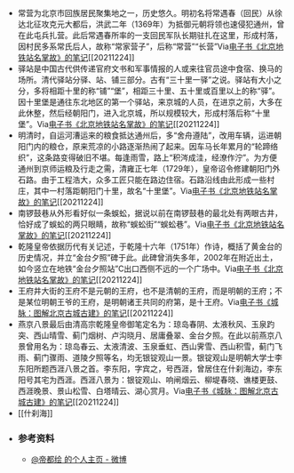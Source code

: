 - 常营为北京市回族居民聚集地之一，历史悠久。明初名将常遇春（回民）从徐达北征攻克元大都后，洪武二年（1369年）为抵御元朝将领也速侵犯通州，曾在此屯兵扎营。此后常遇春所率的一支回民军队长期驻扎在这里，形成村落，因村民多系常氏后人，故称“常家营子”，后称“常营”“长营”Via[电子书《北京地铁站名掌故》的笔记](https://app.yinxiang.com/shard/s63/nl/13797828/02ed4cf0-9139-4049-8589-46890b332112/)[[20211224]] 
- 驿站是中国古代供传递官府文书和军事情报的人或来往官员途中食宿、换马的场所。清代驿站分驿、站、铺三部分。古有“三十里一驿”之说。驿站有大小之分，多将相距十里的称“铺”“堡”，相距三十里、五十里或百里以上的称“驿”。因十里堡是通往东北地区的第一个驿站，来京城的人员，在进京之前，大多在此休整，然后经朝阳门，进入北京城，所以规模较大，形成村落后称“十里堡”。Via[电子书《北京地铁站名掌故》的笔记](https://app.yinxiang.com/shard/s63/nl/13797828/02ed4cf0-9139-4049-8589-46890b332112/)[[20211224]] 
- 明清时，自运河漕运来的粮食抵达通州后，多“舍舟遵陆”，改用车辆，运进朝阳门内的粮仓，原来荒凉的小路逐渐热闹了起来。因车马长年累月的“轮蹄络织”，这条路变得破旧不堪。每逢雨雪，路上“积涔成洼，经潦作泞”。为方便通州到京师运粮及行走之需，清雍正七年（1729年），皇帝诏令修建朝阳门外石路。由于工程浩大，众多工匠只能在路边住宿。石路沿线由此形成一些村庄，其中一村落距朝阳门十里，故名“十里堡”。Via[电子书《北京地铁站名掌故》的笔记](https://app.yinxiang.com/shard/s63/nl/13797828/02ed4cf0-9139-4049-8589-46890b332112/)[[20211224]] 
- 南锣鼓巷从外形看好似一条蜈蚣，据说以前在南锣鼓巷的最北处有两眼古井，恰好成了蜈蚣的两只眼睛，故称“蜈蚣街”“蜈蚣巷”。Via[电子书《北京地铁站名掌故》的笔记](https://app.yinxiang.com/shard/s63/nl/13797828/02ed4cf0-9139-4049-8589-46890b332112/)[[20211224]] 
- 乾隆皇帝依据历代有关记述，于乾隆十六年（1751年）作诗，概括了黄金台的历史情况，并立“金台夕照”碑于此。此碑曾消失多年，2002年在附近出土，如今竖立在地铁“金台夕照站”C出口西侧不远的一个广场中。Via[电子书《北京地铁站名掌故》的笔记](https://app.yinxiang.com/shard/s63/nl/13797828/02ed4cf0-9139-4049-8589-46890b332112/)[[20211224]]
- 王府井大街的王府不是元朝的王府，也不是清朝的王府，而是明朝的王府；不是某位明朝王爷的王府，是明朝诸王共同的府第，是十王府。Via[电子书《城脉：图解北京古城古建》的笔记](https://app.yinxiang.com/shard/s63/nl/13797828/4546c351-1165-4bf2-b26f-7e66ed11fe7e/)[[20211224]] 
- 燕京八景最后由清高宗乾隆皇帝御笔定名为：琼岛春阴、太液秋风、玉泉趵突、西山晴雪、蓟门烟树、卢沟晓月、居庸叠翠、金台夕照。在此以前燕京八景曾用名为：琼岛春云、太液清波、玉泉垂虹、西山霁雪、西山积雪，蓟门飞雨、蓟门骤雨、道陵夕照等名，均无银锭观山一景。银锭观山是明朝大学士李东阳所题西涯八景之首。李东阳，字宾之，号西涯，曾居住在什刹海边，李东阳号其宅为西涯。西涯八景为：银锭观山、响闸烟云、柳堤春晓、谯楼更鼓、西涯晚景、景山松雪、白塔晴云、湖心赏月。Via[电子书《城脉：图解北京古城古建》的笔记](https://app.yinxiang.com/shard/s63/nl/13797828/4546c351-1165-4bf2-b26f-7e66ed11fe7e/)[[20211224]] 
-  [[什刹海]]
- ### 参考资料
    - [@帝都绘 的个人主页 - 微博](https://weibo.com/diduhui?refer_flag=1005055013_)
